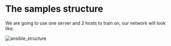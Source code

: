 # The samples structure


We are going to use one server and 2 hosts to train on,
our network will look like:

![ansible_structure](img/ansible_structure.jpg)



